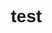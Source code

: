 # test
<!DOCTYPE html>
<html lang="zh-CN">
<head>
    <meta charset="UTF-8">
    <meta name="viewport" content="width=device-width, initial-scale=1.0">
    <title>我的前端页面</title>
    <style>
        /* 全局样式 */
        * {
            margin: 0;
            padding: 0;
            box-sizing: border-box;
            font-family: 'Arial', sans-serif;
        }
        
        body {
            background-color: #f5f5f5;
            color: #333;
            line-height: 1.6;
        }
        
        /* 导航栏 */
        header {
            background-color: #2c3e50;
            color: white;
            padding: 1rem 2rem;
            position: sticky;
            top: 0;
            z-index: 100;
            box-shadow: 0 2px 5px rgba(0,0,0,0.1);
        }
        
        nav {
            display: flex;
            justify-content: space-between;
            align-items: center;
        }
        
        .logo {
            font-size: 1.5rem;
            font-weight: bold;
        }
        
        .nav-links {
            display: flex;
            list-style: none;
        }
        
        .nav-links li {
            margin-left: 2rem;
        }
        
        .nav-links a {
            color: white;
            text-decoration: none;
            transition: color 0.3s;
        }
        
        .nav-links a:hover {
            color: #3498db;
        }
        
        /* 主要内容 */
        .container {
            max-width: 1200px;
            margin: 2rem auto;
            padding: 0 2rem;
        }
        
        .hero {
            text-align: center;
            padding: 4rem 0;
        }
        
        .hero h1 {
            font-size: 2.5rem;
            margin-bottom: 1rem;
        }
        
        .hero p {
            font-size: 1.2rem;
            max-width: 800px;
            margin: 0 auto 2rem;
        }
        
        .btn {
            display: inline-block;
            background-color: #3498db;
            color: white;
            padding: 0.8rem 1.5rem;
            border-radius: 5px;
            text-decoration: none;
            transition: background-color 0.3s;
        }
        
        .btn:hover {
            background-color: #2980b9;
        }
        
        /* 卡片区域 */
        .features {
            display: grid;
            grid-template-columns: repeat(auto-fit, minmax(300px, 1fr));
            gap: 2rem;
            margin: 3rem 0;
        }
        
        .card {
            background-color: white;
            border-radius: 8px;
            padding: 2rem;
            box-shadow: 0 4px 6px rgba(0,0,0,0.1);
            transition: transform 0.3s;
        }
        
        .card:hover {
            transform: translateY(-5px);
        }
        
        .card h3 {
            margin-bottom: 1rem;
            color: #2c3e50;
        }
        
        /* 页脚 */
        footer {
            background-color: #2c3e50;
            color: white;
            text-align: center;
            padding: 2rem;
            margin-top: 3rem;
        }
        
        /* 响应式设计 */
        @media (max-width: 768px) {
            .nav-links {
                display: none;
            }
            
            .hero h1 {
                font-size: 2rem;
            }
        }
    </style>
</head>
<body>
    <header>
        <nav>
            <div class="logo">我的网站</div>
            <ul class="nav-links">
                <li><a href="#">首页</a></li>
                <li><a href="#">产品</a></li>
                <li><a href="#">关于我们</a></li>
                <li><a href="#">联系我们</a></li>
            </ul>
        </nav>
    </header>
    
    <div class="container">
        <section class="hero">
            <h1>欢迎来到我的前端页面</h1>
            <p>这是一个使用HTML、CSS和JavaScript构建的响应式网页示例。您可以在此基础上进行修改和扩展。</p>
            <a href="#" class="btn">了解更多</a>
        </section>
        
        <section class="features">
            <div class="card">
                <h3>响应式设计</h3>
                <p>自动适应不同屏幕尺寸，在手机、平板和电脑上都能完美显示。</p>
            </div>
            <div class="card">
                <h3>现代化UI</h3>
                <p>简洁美观的设计风格，符合当代网页设计趋势。</p>
            </div>
            <div class="card">
                <h3>易于扩展</h3>
                <p>清晰的代码结构，方便添加新功能和组件。</p>
            </div>
        </section>
    </div>
    
    <footer>
        <p>&copy; 2023 我的网站. 保留所有权利.</p>
    </footer>
    
    <script>
        // 简单的JavaScript交互
        document.addEventListener('DOMContentLoaded', function() {
            // 卡片点击效果
            const cards = document.querySelectorAll('.card');
            cards.forEach(card => {
                card.addEventListener('click', function() {
                    alert('您点击了: ' + this.querySelector('h3').textContent);
                });
            });
            
            // 导航栏滚动效果
            window.addEventListener('scroll', function() {
                const header = document.querySelector('header');
                if (window.scrollY > 50) {
                    header.style.background = 'rgba(44, 62, 80, 0.9)';
                } else {
                    header.style.background = '#2c3e50';
                }
            });
        });
    </script>
</body>
</html>
